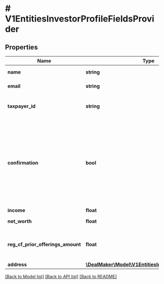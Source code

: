 # # V1EntitiesInvestorProfileFieldsProvider

## Properties

Name | Type | Description | Notes
------------ | ------------- | ------------- | -------------
**name** | **string** | The provider name | [optional]
**email** | **string** | The provider email | [optional]
**taxpayer_id** | **string** | The taxpayer identification number | [optional]
**confirmation** | **bool** | Confirms that the provider is able to custody these securities and release respective funds in order to complete the purchase | [optional]
**income** | **float** | The income | [optional]
**net_worth** | **float** | The net worth | [optional]
**reg_cf_prior_offerings_amount** | **float** | The prior offering amount in the last 12 months | [optional]
**address** | [**\DealMaker\Model\V1EntitiesInvestorProfileAddress**](V1EntitiesInvestorProfileAddress.md) |  | [optional]

[[Back to Model list]](../../README.md#models) [[Back to API list]](../../README.md#endpoints) [[Back to README]](../../README.md)
